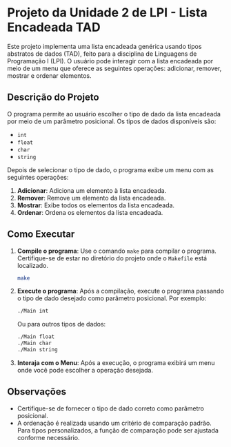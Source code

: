 # Projeto da Unidade 2 de LPI - Lista Encadeada TAD

Este projeto implementa uma lista encadeada genérica usando tipos abstratos de dados (TAD), feito para a disciplina de Linguagens de Programação I (LPI). O usuário pode interagir com a lista encadeada por meio de um menu que oferece as seguintes operações: adicionar, remover, mostrar e ordenar elementos.

## Descrição do Projeto

O programa permite ao usuário escolher o tipo de dado da lista encadeada por meio de um parâmetro posicional. Os tipos de dados disponíveis são:
- `int`
- `float`
- `char`
- `string`

Depois de selecionar o tipo de dado, o programa exibe um menu com as seguintes operações:
1. **Adicionar**: Adiciona um elemento à lista encadeada.
2. **Remover**: Remove um elemento da lista encadeada.
3. **Mostrar**: Exibe todos os elementos da lista encadeada.
4. **Ordenar**: Ordena os elementos da lista encadeada.

## Como Executar

1. **Compile o programa**:
   Use o comando `make` para compilar o programa. Certifique-se de estar no diretório do projeto onde o `Makefile` está localizado.
   
   ```bash
   make
   ```
2. **Execute o programa**: Após a compilação, execute o programa passando o tipo de dado desejado como parâmetro posicional. Por exemplo:
   
   ```bash
   ./Main int
   ```
   Ou para outros tipos de dados:
   
   ```bash
   ./Main float
   ./Main char
   ./Main string
   ```
3. **Interaja com o Menu**: Após a execução, o programa exibirá um menu onde você pode escolher a operação desejada.

## Observações
- Certifique-se de fornecer o tipo de dado correto como parâmetro posicional.
- A ordenação é realizada usando um critério de comparação padrão. Para tipos personalizados, a função de comparação pode ser ajustada conforme necessário.
